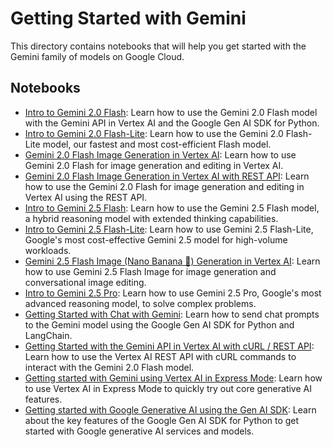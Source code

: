 # Getting Started with Gemini

This directory contains notebooks that will help you get started with the Gemini family of models on Google Cloud.

## Notebooks

- [Intro to Gemini 2.0 Flash](intro_gemini_2_0_flash.ipynb): Learn how to use the Gemini 2.0 Flash model with the Gemini API in Vertex AI and the Google Gen AI SDK for Python.
- [Intro to Gemini 2.0 Flash-Lite](intro_gemini_2_0_flash_lite.ipynb): Learn how to use the Gemini 2.0 Flash-Lite model, our fastest and most cost-efficient Flash model.
- [Gemini 2.0 Flash Image Generation in Vertex AI](intro_gemini_2_0_image_gen.ipynb): Learn how to use Gemini 2.0 Flash for image generation and editing in Vertex AI.
- [Gemini 2.0 Flash Image Generation in Vertex AI with REST API](intro_gemini_2_0_image_gen_rest_api.ipynb): Learn how to use the Gemini 2.0 Flash for image generation and editing in Vertex AI using the REST API.
- [Intro to Gemini 2.5 Flash](intro_gemini_2_5_flash.ipynb): Learn how to use the Gemini 2.5 Flash model, a hybrid reasoning model with extended thinking capabilities.
- [Intro to Gemini 2.5 Flash-Lite](intro_gemini_2_5_flash_lite.ipynb): Learn how to use Gemini 2.5 Flash-Lite, Google's most cost-effective Gemini 2.5 model for high-volume workloads.
- [Gemini 2.5 Flash Image (Nano Banana 🍌) Generation in Vertex AI](intro_gemini_2_5_image_gen.ipynb): Learn how to use Gemini 2.5 Flash Image for image generation and conversational image editing.
- [Intro to Gemini 2.5 Pro](intro_gemini_2_5_pro.ipynb): Learn how to use Gemini 2.5 Pro, Google's most advanced reasoning model, to solve complex problems.
- [Getting Started with Chat with Gemini](intro_gemini_chat.ipynb): Learn how to send chat prompts to the Gemini model using the Google Gen AI SDK for Python and LangChain.
- [Getting Started with the Gemini API in Vertex AI with cURL / REST API](intro_gemini_curl.ipynb): Learn how to use the Vertex AI REST API with cURL commands to interact with the Gemini 2.0 Flash model.
- [Getting started with Gemini using Vertex AI in Express Mode](intro_gemini_express.ipynb): Learn how to use Vertex AI in Express Mode to quickly try out core generative AI features.
- [Getting started with Google Generative AI using the Gen AI SDK](intro_genai_sdk.ipynb): Learn about the key features of the Google Gen AI SDK for Python to get started with Google generative AI services and models.
